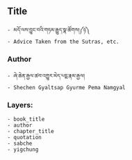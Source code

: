 ## Title
	- མདོ་ལས་བྱུང་བའི་གཏམ་རྒྱུད་སྣ་ཚོགས།༼ཉ༽
	- Advice Taken from the Sutras, etc.

### Author
	- ཞེ་ཆེན་རྒྱལ་ཚབ་འགྱུར་མེད་པདྨ་རྣམ་རྒྱལ།
	- Shechen Gyaltsap Gyurme Pema Namgyal

### Layers:
	- book_title
	- author
	- chapter_title
	- quotation
	- sabche
	- yigchung
